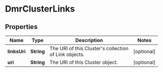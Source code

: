 
# DmrClusterLinks

## Properties
Name | Type | Description | Notes
------------ | ------------- | ------------- | -------------
**linksUri** | **String** | The URI of this Cluster&#39;s collection of Link objects. |  [optional]
**uri** | **String** | The URI of this Cluster object. |  [optional]



